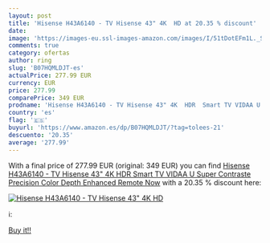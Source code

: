 ```yaml
---
layout: post
title: 'Hisense H43A6140 - TV Hisense 43" 4K  HD at 20.35 % discount'
date: 
image: 'https://images-eu.ssl-images-amazon.com/images/I/51tDotEFm1L._SL200_.jpg'
comments: true
category: ofertas
author: ring
slug: 'B07HQMLDJT-es'
actualPrice: 277.99 EUR
currency: EUR
price: 277.99
comparePrice: 349 EUR
prodname: 'Hisense H43A6140 - TV Hisense 43" 4K  HDR  Smart TV VIDAA U  Super Contraste  Precision Color  Depth Enhanced  Remote Now'
country: 'es'
flag: '🇪🇸'
buyurl: 'https://www.amazon.es/dp/B07HQMLDJT/?tag=tolees-21'
descuento: '20.35'
average: '277.99'
---
```


With a final price of 277.99 EUR (original: 349 EUR) you can find [Hisense H43A6140 - TV Hisense 43" 4K  HDR  Smart TV VIDAA U  Super Contraste  Precision Color  Depth Enhanced  Remote Now](https://www.amazon.es/dp/B07HQMLDJT/?tag=tolees-21) with a  20.35 % discount here:

[![Hisense H43A6140 - TV Hisense 43" 4K  HD](https://images-eu.ssl-images-amazon.com/images/I/51tDotEFm1L._SL200_.jpg)](https://www.amazon.es/dp/B07HQMLDJT/?tag=tolees-21)

ℹ️:


[Buy it!!](https://www.amazon.es/dp/B07HQMLDJT/?tag=tolees-21)
